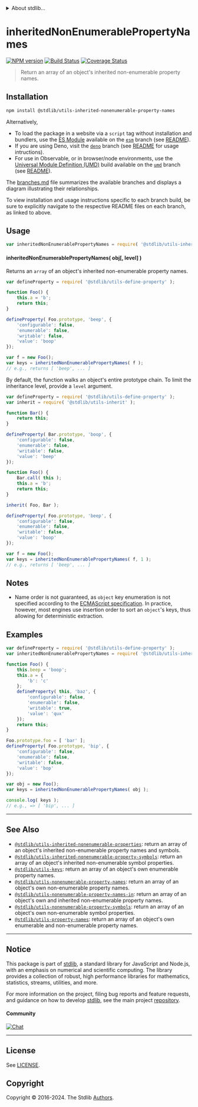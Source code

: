 <!--

@license Apache-2.0

Copyright (c) 2018 The Stdlib Authors.

Licensed under the Apache License, Version 2.0 (the "License");
you may not use this file except in compliance with the License.
You may obtain a copy of the License at

   http://www.apache.org/licenses/LICENSE-2.0

Unless required by applicable law or agreed to in writing, software
distributed under the License is distributed on an "AS IS" BASIS,
WITHOUT WARRANTIES OR CONDITIONS OF ANY KIND, either express or implied.
See the License for the specific language governing permissions and
limitations under the License.

-->


<details>
  <summary>
    About stdlib...
  </summary>
  <p>We believe in a future in which the web is a preferred environment for numerical computation. To help realize this future, we've built stdlib. stdlib is a standard library, with an emphasis on numerical and scientific computation, written in JavaScript (and C) for execution in browsers and in Node.js.</p>
  <p>The library is fully decomposable, being architected in such a way that you can swap out and mix and match APIs and functionality to cater to your exact preferences and use cases.</p>
  <p>When you use stdlib, you can be absolutely certain that you are using the most thorough, rigorous, well-written, studied, documented, tested, measured, and high-quality code out there.</p>
  <p>To join us in bringing numerical computing to the web, get started by checking us out on <a href="https://github.com/stdlib-js/stdlib">GitHub</a>, and please consider <a href="https://opencollective.com/stdlib">financially supporting stdlib</a>. We greatly appreciate your continued support!</p>
</details>

# inheritedNonEnumerablePropertyNames

[![NPM version][npm-image]][npm-url] [![Build Status][test-image]][test-url] [![Coverage Status][coverage-image]][coverage-url] <!-- [![dependencies][dependencies-image]][dependencies-url] -->

> Return an array of an object's inherited non-enumerable property names.

<section class="installation">

## Installation

```bash
npm install @stdlib/utils-inherited-nonenumerable-property-names
```

Alternatively,

-   To load the package in a website via a `script` tag without installation and bundlers, use the [ES Module][es-module] available on the [`esm`][esm-url] branch (see [README][esm-readme]).
-   If you are using Deno, visit the [`deno`][deno-url] branch (see [README][deno-readme] for usage intructions).
-   For use in Observable, or in browser/node environments, use the [Universal Module Definition (UMD)][umd] build available on the [`umd`][umd-url] branch (see [README][umd-readme]).

The [branches.md][branches-url] file summarizes the available branches and displays a diagram illustrating their relationships.

To view installation and usage instructions specific to each branch build, be sure to explicitly navigate to the respective README files on each branch, as linked to above.

</section>

<section class="usage">

## Usage

<!-- eslint-disable id-length -->

```javascript
var inheritedNonEnumerablePropertyNames = require( '@stdlib/utils-inherited-nonenumerable-property-names' );
```

#### inheritedNonEnumerablePropertyNames( obj\[, level] )

Returns an `array` of an object's inherited non-enumerable property names.

<!-- eslint-disable id-length -->

```javascript
var defineProperty = require( '@stdlib/utils-define-property' );

function Foo() {
    this.a = 'b';
    return this;
}

defineProperty( Foo.prototype, 'beep', {
    'configurable': false,
    'enumerable': false,
    'writable': false,
    'value': 'boop'
});

var f = new Foo();
var keys = inheritedNonEnumerablePropertyNames( f );
// e.g., returns [ 'beep', ... ]
```

By default, the function walks an object's entire prototype chain. To limit the inheritance level, provide a `level` argument.

<!-- eslint-disable id-length -->

```javascript
var defineProperty = require( '@stdlib/utils-define-property' );
var inherit = require( '@stdlib/utils-inherit' );

function Bar() {
    return this;
}

defineProperty( Bar.prototype, 'boop', {
    'configurable': false,
    'enumerable': false,
    'writable': false,
    'value': 'beep'
});

function Foo() {
    Bar.call( this );
    this.a = 'b';
    return this;
}

inherit( Foo, Bar );

defineProperty( Foo.prototype, 'beep', {
    'configurable': false,
    'enumerable': false,
    'writable': false,
    'value': 'boop'
});

var f = new Foo();
var keys = inheritedNonEnumerablePropertyNames( f, 1 );
// e.g., returns [ 'beep', ... ]
```

</section>

<!-- /.usage -->

<section class="notes">

## Notes

-   Name order is not guaranteed, as `object` key enumeration is not specified according to the [ECMAScript specification][ecma-262-for-in]. In practice, however, most engines use insertion order to sort an `object`'s keys, thus allowing for deterministic extraction.

</section>

<!-- /.notes -->

<section class="examples">

## Examples

<!-- eslint-disable id-length -->

<!-- eslint no-undef: "error" -->

```javascript
var defineProperty = require( '@stdlib/utils-define-property' );
var inheritedNonEnumerablePropertyNames = require( '@stdlib/utils-inherited-nonenumerable-property-names' );

function Foo() {
    this.beep = 'boop';
    this.a = {
        'b': 'c'
    };
    defineProperty( this, 'baz', {
        'configurable': false,
        'enumerable': false,
        'writable': true,
        'value': 'qux'
    });
    return this;
}

Foo.prototype.foo = [ 'bar' ];
defineProperty( Foo.prototype, 'bip', {
    'configurable': false,
    'enumerable': false,
    'writable': false,
    'value': 'bop'
});

var obj = new Foo();
var keys = inheritedNonEnumerablePropertyNames( obj );

console.log( keys );
// e.g., => [ 'bip', ... ]
```

</section>

<!-- /.examples -->

<!-- Section for related `stdlib` packages. Do not manually edit this section, as it is automatically populated. -->

<section class="related">

* * *

## See Also

-   <span class="package-name">[`@stdlib/utils-inherited-nonenumerable-properties`][@stdlib/utils/inherited-nonenumerable-properties]</span><span class="delimiter">: </span><span class="description">return an array of an object's inherited non-enumerable property names and symbols.</span>
-   <span class="package-name">[`@stdlib/utils-inherited-nonenumerable-property-symbols`][@stdlib/utils/inherited-nonenumerable-property-symbols]</span><span class="delimiter">: </span><span class="description">return an array of an object's inherited non-enumerable symbol properties.</span>
-   <span class="package-name">[`@stdlib/utils-keys`][@stdlib/utils/keys]</span><span class="delimiter">: </span><span class="description">return an array of an object's own enumerable property names.</span>
-   <span class="package-name">[`@stdlib/utils-nonenumerable-property-names`][@stdlib/utils/nonenumerable-property-names]</span><span class="delimiter">: </span><span class="description">return an array of an object's own non-enumerable property names.</span>
-   <span class="package-name">[`@stdlib/utils-nonenumerable-property-names-in`][@stdlib/utils/nonenumerable-property-names-in]</span><span class="delimiter">: </span><span class="description">return an array of an object's own and inherited non-enumerable property names.</span>
-   <span class="package-name">[`@stdlib/utils-nonenumerable-property-symbols`][@stdlib/utils/nonenumerable-property-symbols]</span><span class="delimiter">: </span><span class="description">return an array of an object's own non-enumerable symbol properties.</span>
-   <span class="package-name">[`@stdlib/utils-property-names`][@stdlib/utils/property-names]</span><span class="delimiter">: </span><span class="description">return an array of an object's own enumerable and non-enumerable property names.</span>

</section>

<!-- /.related -->

<!-- Section for all links. Make sure to keep an empty line after the `section` element and another before the `/section` close. -->


<section class="main-repo" >

* * *

## Notice

This package is part of [stdlib][stdlib], a standard library for JavaScript and Node.js, with an emphasis on numerical and scientific computing. The library provides a collection of robust, high performance libraries for mathematics, statistics, streams, utilities, and more.

For more information on the project, filing bug reports and feature requests, and guidance on how to develop [stdlib][stdlib], see the main project [repository][stdlib].

#### Community

[![Chat][chat-image]][chat-url]

---

## License

See [LICENSE][stdlib-license].


## Copyright

Copyright &copy; 2016-2024. The Stdlib [Authors][stdlib-authors].

</section>

<!-- /.stdlib -->

<!-- Section for all links. Make sure to keep an empty line after the `section` element and another before the `/section` close. -->

<section class="links">

[npm-image]: http://img.shields.io/npm/v/@stdlib/utils-inherited-nonenumerable-property-names.svg
[npm-url]: https://npmjs.org/package/@stdlib/utils-inherited-nonenumerable-property-names

[test-image]: https://github.com/stdlib-js/utils-inherited-nonenumerable-property-names/actions/workflows/test.yml/badge.svg?branch=v0.2.1
[test-url]: https://github.com/stdlib-js/utils-inherited-nonenumerable-property-names/actions/workflows/test.yml?query=branch:v0.2.1

[coverage-image]: https://img.shields.io/codecov/c/github/stdlib-js/utils-inherited-nonenumerable-property-names/main.svg
[coverage-url]: https://codecov.io/github/stdlib-js/utils-inherited-nonenumerable-property-names?branch=v0.2.1

<!--

[dependencies-image]: https://img.shields.io/david/stdlib-js/utils-inherited-nonenumerable-property-names.svg
[dependencies-url]: https://david-dm.org/stdlib-js/utils-inherited-nonenumerable-property-names/main

-->

[chat-image]: https://img.shields.io/gitter/room/stdlib-js/stdlib.svg
[chat-url]: https://app.gitter.im/#/room/#stdlib-js_stdlib:gitter.im

[stdlib]: https://github.com/stdlib-js/stdlib

[stdlib-authors]: https://github.com/stdlib-js/stdlib/graphs/contributors

[umd]: https://github.com/umdjs/umd
[es-module]: https://developer.mozilla.org/en-US/docs/Web/JavaScript/Guide/Modules

[deno-url]: https://github.com/stdlib-js/utils-inherited-nonenumerable-property-names/tree/deno
[deno-readme]: https://github.com/stdlib-js/utils-inherited-nonenumerable-property-names/blob/deno/README.md
[umd-url]: https://github.com/stdlib-js/utils-inherited-nonenumerable-property-names/tree/umd
[umd-readme]: https://github.com/stdlib-js/utils-inherited-nonenumerable-property-names/blob/umd/README.md
[esm-url]: https://github.com/stdlib-js/utils-inherited-nonenumerable-property-names/tree/esm
[esm-readme]: https://github.com/stdlib-js/utils-inherited-nonenumerable-property-names/blob/esm/README.md
[branches-url]: https://github.com/stdlib-js/utils-inherited-nonenumerable-property-names/blob/main/branches.md

[stdlib-license]: https://raw.githubusercontent.com/stdlib-js/utils-inherited-nonenumerable-property-names/main/LICENSE

[ecma-262-for-in]: https://262.ecma-international.org/5.1/#sec-12.6.4

<!-- <related-links> -->

[@stdlib/utils/inherited-nonenumerable-properties]: https://github.com/stdlib-js/utils-inherited-nonenumerable-properties

[@stdlib/utils/inherited-nonenumerable-property-symbols]: https://github.com/stdlib-js/utils-inherited-nonenumerable-property-symbols

[@stdlib/utils/keys]: https://github.com/stdlib-js/utils-keys

[@stdlib/utils/nonenumerable-property-names]: https://github.com/stdlib-js/utils-nonenumerable-property-names

[@stdlib/utils/nonenumerable-property-names-in]: https://github.com/stdlib-js/utils-nonenumerable-property-names-in

[@stdlib/utils/nonenumerable-property-symbols]: https://github.com/stdlib-js/utils-nonenumerable-property-symbols

[@stdlib/utils/property-names]: https://github.com/stdlib-js/utils-property-names

<!-- </related-links> -->

</section>

<!-- /.links -->
